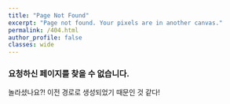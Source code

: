 ```yaml
---
title: "Page Not Found"
excerpt: "Page not found. Your pixels are in another canvas."
permalink: /404.html
author_profile: false
classes: wide
---
```


### 요청하신 페이지를 찾을 수 없습니다.


놀라셨나요?! 이전 경로로 생성되었기 때문인 것 같다! 

